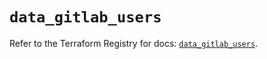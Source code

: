 # `data_gitlab_users`

Refer to the Terraform Registry for docs: [`data_gitlab_users`](https://registry.terraform.io/providers/gitlabhq/gitlab/16.8.0/docs/data-sources/users).
